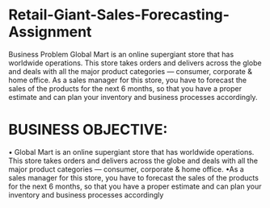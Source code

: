 # Retail-Giant-Sales-Forecasting-Assignment
Business Problem Global Mart is an online supergiant store that has worldwide operations. This store takes orders and delivers across the globe and deals with all the major product categories — consumer, corporate &amp; home office.     As a sales manager for this store, you have to forecast the sales of the products for the next 6 months, so that you have a proper estimate and can plan your inventory and business processes accordingly.
 # BUSINESS OBJECTIVE:
• Global Mart is an online supergiant store that has
worldwide operations. This store takes orders and
delivers across the globe and deals with all the major
product categories — consumer, corporate & home
office.
•As a sales manager for this store, you have to
forecast the sales of the products for the next 6
months, so that you have a proper estimate and can
plan your inventory and business processes
accordingly
